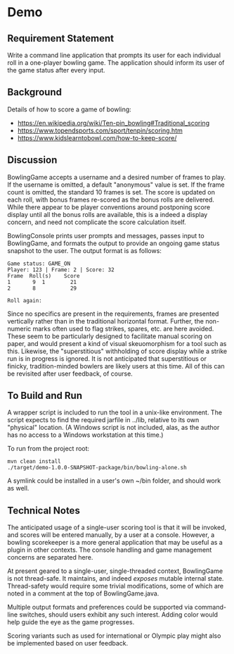 # Demo

## Requirement Statement
Write a command line application that prompts its user for each individual roll in a one-player bowling game. The application should inform its user of the game status after every input.

## Background
Details of how to score a game of bowling:
* https://en.wikipedia.org/wiki/Ten-pin_bowling#Traditional_scoring 
* https://www.topendsports.com/sport/tenpin/scoring.htm
* https://www.kidslearntobowl.com/how-to-keep-score/

## Discussion
BowlingGame accepts a username and a desired number of frames to play. If the username is 
omitted, a default "anonymous" value is set. If the frame count is omitted, the standard 10 
frames is set. The score is updated on each roll, with bonus frames re-scored as the 
bonus rolls are delivered. While there appear to be player conventions around postponing score 
display until all the bonus rolls are available, this is a indeed a display concern, and need 
not complicate the score calculation itself.
 
BowlingConsole prints user prompts and messages, passes input to BowlingGame, and formats the 
output to provide an ongoing game status snapshot to the user. The output format is as follows:

```
Game status: GAME_ON
Player: 123 | Frame: 2 | Score: 32
Frame  Roll(s)    Score
1       9  1        21
2       8           29

Roll again: 
```

Since no specifics are present in the requirements, frames are presented vertically rather than in 
the traditional horizontal format. Further, the 
non-numeric marks often used to flag strikes, spares, etc. are here avoided. These seem to be 
particularly designed to facilitate manual scoring on paper, and would present a kind of visual
skeuomorphism for a tool such as this. Likewise, the "superstitious" withholding of score display 
while a strike run is in progress is ignored. It is not anticipated that superstitious or finicky, 
tradition-minded bowlers are likely users at this time. All of this can be revisited after user 
feedback, of course.

## To Build and Run
A wrapper script is included to run the tool in a unix-like environment. The script expects to 
find the required jarfile in ../lib, relative to its own "physical" location. (A Windows script 
is not included, alas, as the author has no access to a Windows workstation at this time.)

To run from the project root:
```
mvn clean install
./target/demo-1.0.0-SNAPSHOT-package/bin/bowling-alone.sh 
```
A symlink could be installed in a user's own ~/bin folder, and should work as well.

## Technical Notes
The anticipated usage of a single-user scoring tool is that it will be invoked, and scores will be
entered manually, by a user at a console. However, a bowling scorekeeper is a more general
application that may be useful as a plugin in other contexts. The console
handling and game management concerns are separated here.

At present geared to a single-user, single-threaded context, BowlingGame is not thread-safe. It 
maintains, and indeed _exposes_ mutable internal state. Thread-safety would require some trivial 
modifications, some of which are noted in a comment at the top of BowlingGame.java.

Multiple output formats and preferences could be supported via command-line switches, should users 
exhibit any such interest. Adding color would help guide the eye as the game progresses.

Scoring variants such as used for international or Olympic play might also be implemented based 
on user feedback.

